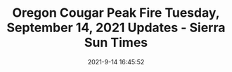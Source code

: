 ---
"title": "Oregon Cougar Peak Fire Tuesday, September 14, 2021 Updates - Sierra Sun Times"
"date": "2021-9-14 16:45:52"
"feed_name": "GOOGLENEWSCONSTRUCTION"
"feed_website": "https://news.google.com/search?q=construction%2Bincident&hl=en-US&gl=US&ceid=US:en"
"feed_rss": "https://news.google.com/rss/search?q=construction%2Bincident&hl=en-US&gl=US&ceid=US:en"
"link": "https://goldrushcam.com/sierrasuntimes/index.php/news/fire-news/33396-oregon-cougar-peak-fire-tuesday-september-14-2021-updates"
"file": "_posts/2021-1-1-f76d882bcd2ec9b783d408163431ca792b79f337.md"
"accident": "1"
"drilling": "1"
---